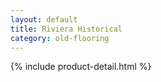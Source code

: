 ```yaml
---
layout: default
title: Riviera Historical
category: old-flooring
---
```

{% include product-detail.html %}
